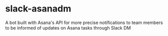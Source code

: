 # slack-asanadm
A bot built with Asana's API for more precise notifications to team members to be informed of updates on Asana tasks through Slack DM 
